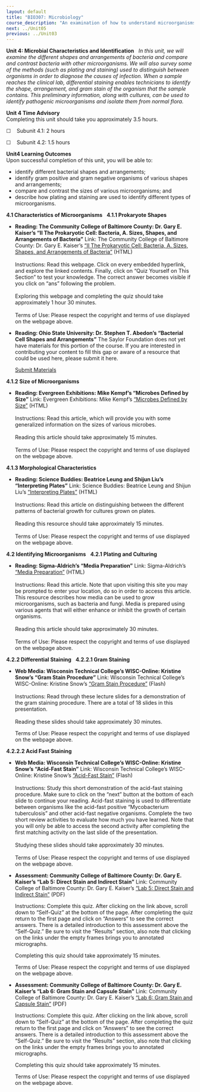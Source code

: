 ```yaml
---
layout: default
title: "BIO307: Microbiology"
course_description: "An examination of how to understand microorganisms, including their taxonomy and identification, chemistry and metabolism, growth, reproduction, and genetic characteristics. Particular emphasis on the common organisms that cause human disease, including bacteria, fungi, protozoa and helminthes, and viruses."
next: ../Unit05
previous: ../Unit03
---
```

**Unit 4: Microbial Characteristics and Identification** <span
id="4"></span> 
*In this unit, we will examine the different shapes and arrangements of
bacteria and compare and contrast bacteria with other microorganisms. We
will also survey some of the methods (such as plating and staining) used
to distinguish between organisms in order to diagnose the causes of
infection. When a sample reaches the clinical lab, differential staining
enables technicians to identify the shape, arrangement, and gram stain
of the organism that the sample contains. This preliminary information,
along with cultures, can be used to identify pathogenic microorganisms
and isolate them from normal flora.*

**Unit 4 Time Advisory**  
Completing this unit should take you approximately 3.5 hours.  
  
 ☐    Subunit 4.1: 2 hours  
  
 ☐    Subunit 4.2: 1.5 hours

**Unit4 Learning Outcomes**  
Upon successful completion of this unit, you will be able to:
-   identify different bacterial shapes and arrangements;
-   identify gram positive and gram negative organisms of various shapes
    and arrangements;
-   compare and contrast the sizes of various microorganisms; and
-   describe how plating and staining are used to identify different
    types of microorganisms.

**4.1 Characteristics of Microorganisms** <span id="4.1"></span> 
**4.1.1 Prokaryote Shapes** <span id="4.1.1"></span> 
-   **Reading: The Community College of Baltimore County: Dr. Gary E.
    Kaiser’s “II The Prokaryotic Cell: Bacteria, A. Sizes, Shapes, and
    Arrangements of Bacteria”**
    Link: The Community College of Baltimore County: Dr. Gary E.
    Kaiser’s [“II The Prokaryotic Cell: Bacteria, A. Sizes, Shapes, and
    Arrangements of
    Bacteria”](http://faculty.ccbcmd.edu/courses/bio141/lecguide/unit1/shape/shape.html) (HTML)  
        
     Instructions: Read this webpage. Click on every embedded hyperlink,
    and explore the linked contents. Finally, click on “Quiz Yourself on
    This Section” to test your knowledge. The correct answer becomes
    visible if you click on “ans” following the problem.  
        
     Exploring this webpage and completing the quiz should take
    approximately 1 hour 30 minutes.  
        
     Terms of Use: Please respect the copyright and terms of use
    displayed on the webpage above.

-   **Reading: Ohio State University: Dr. Stephen T. Abedon’s “Bacterial
    Cell Shapes and Arrangements”**
    The Saylor Foundation does not yet have materials for this portion
    of the course. If you are interested in contributing your content to
    fill this gap or aware of a resource that could be used here, please
    submit it here.

    [Submit Materials](/contribute/)

**4.1.2 Size of Microorganisms** <span id="4.1.2"></span> 
-   **Reading: Evergreen Exhibitions: Mike Kempf’s “Microbes Defined by
    Size”**
    Link: Evergreen Exhibitions: Mike Kempf’s [“Microbes Defined by
    Size”](http://www.evergreenexhibitions.com/en/art/?61) (HTML)  
        
     Instructions: Read this article, which will provide you with some
    generalized information on the sizes of various microbes.  
        
     Reading this article should take approximately 15 minutes.  
        
     Terms of Use: Please respect the copyright and terms of use
    displayed on the webpage above.

**4.1.3 Morphological Characteristics** <span id="4.1.3"></span> 
-   **Reading: Science Buddies: Beatrice Leung and Shijun Liu’s
    “Interpreting Plates”**
    Link: Science Buddies: Beatrice Leung and Shijun Liu’s
    [“Interpreting
    Plates”](http://www.sciencebuddies.org/science-fair-projects/project_ideas/MicroBio_Interpreting_Plates.shtml)
    (HTML)  
        
     Instructions: Read this article on distinguishing between the
    different patterns of bacterial growth for cultures grown on
    plates.  
        
     Reading this resource should take approximately 15 minutes.  
        
     Terms of Use: Please respect the copyright and terms of use
    displayed on the webpage above.

**4.2 Identifying Microorganisms** <span id="4.2"></span> 
**4.2.1 Plating and Culturing** <span id="4.2.1"></span> 
-   **Reading: Sigma-Aldrich’s “Media Preparation”**
    Link: Sigma-Aldrich’s [“Media
    Preparation”](http://www.sigmaaldrich.com/analytical-chromatography/microbiology/learning-center/theory/media-preparation.html) (HTML)  
        
     Instructions: Read this article. Note that upon visiting this site
    you may be prompted to enter your location, do so in order to access
    this article. This resource describes how media can be used to grow
    microorganisms, such as bacteria and fungi. Media is prepared using
    various agents that will either enhance or inhibit the growth of
    certain organisms.   
        
     Reading this article should take approximately 30 minutes.  
        
     Terms of Use: Please respect the copyright and terms of use
    displayed on the webpage above.

**4.2.2 Differential Staining** <span id="4.2.2"></span> 
**4.2.2.1 Gram Staining** <span id="4.2.2.1"></span> 
-   **Web Media: Wisconsin Technical College’s WISC-Online: Kristine
    Snow’s “Gram Stain Procedure”**
    Link: Wisconsin Technical College’s WISC-Online: Kristine Snow’s
    [“Gram Stain
    Procedure”](http://www.wisc-online.com/Objects/ViewObject.aspx?ID=MBY4808) (Flash)  
                                                       
     Instructions: Read through these lecture slides for a demonstration
    of the gram staining procedure. There are a total of 18 slides in
    this presentation.  
        
     Reading these slides should take approximately 30 minutes.  
      
     Terms of Use: Please respect the copyright and terms of use
    displayed on the webpage above.

**4.2.2.2 Acid Fast Staining** <span id="4.2.2.2"></span> 
-   **Web Media: Wisconsin Technical College’s WISC-Online: Kristine
    Snow’s “Acid-Fast Stain”**
    Link: Wisconsin Technical College’s WISC-Online: Kristine Snow’s
    [“Acid-Fast
    Stain”](http://www.wisc-online.com/objects/ViewObject.aspx?ID=MBY4407) (Flash)  
        
     Instructions: Study this short demonstration of the acid-fast
    staining procedure. Make sure to click on the “next” button at the
    bottom of each slide to continue your reading. Acid-fast staining is
    used to differentiate between organisms like the acid-fast positive
    “Mycobacterium tuberculosis” and other acid-fast negative organisms.
    Complete the two short review activities to evaluate how much you
    have learned. Note that you will only be able to access the second
    activity after completing the first matching activity on the last
    slide of the presentation.  
        
     Studying these slides should take approximately 30 minutes.  
        
     Terms of Use: Please respect the copyright and terms of use
    displayed on the webpage above.

-   **Assessment: Community College of Baltimore County: Dr. Gary E.
    Kaiser’s “Lab 5: Direct Stain and Indirect Stain”**
    Link: Community College of Baltimore County: Dr. Gary E. Kaiser’s
    [“Lab 5: Direct Stain and Indirect
    Stain”](http://faculty.ccbcmd.edu/courses/bio141/labmanua/lab5/lab5.html) (PDF)  
      
     Instructions: Complete this quiz. After clicking on the link above,
    scroll down to “Self-Quiz” at the bottom of the page. After
    completing the quiz return to the first page and click on “Answers”
    to see the correct answers. There is a detailed introduction to this
    assessment above the “Self-Quiz.” Be sure to visit the “Results”
    section, also note that clicking on the links under the empty frames
    brings you to annotated micrographs.  
      
     Completing this quiz should take approximately 15 minutes.  
      
     Terms of Use: Please respect the copyright and terms of use
    displayed on the webpage above.

-   **Assessment: Community College of Baltimore County: Dr. Gary E.
    Kaiser’s “Lab 6: Gram Stain and Capsule Stain”**
    Link: Community College of Baltimore County: Dr. Gary E. Kaiser’s
    [“Lab 6: Gram Stain and Capsule
    Stain”](http://faculty.ccbcmd.edu/courses/bio141/labmanua/lab6/lab6.html#quiz)
    (PDF)  
      
     Instructions: Complete this quiz. After clicking on the link above,
    scroll down to “Self-Quiz” at the bottom of the page. After
    completing the quiz return to the first page and click on “Answers”
    to see the correct answers. There is a detailed introduction to this
    assessment above the “Self-Quiz.” Be sure to visit the “Results”
    section, also note that clicking on the links under the empty frames
    brings you to annotated micrographs.  
      
     Completing this quiz should take approximately 15 minutes.  
      
     Terms of Use: Please respect the copyright and terms of use
    displayed on the webpage above.


